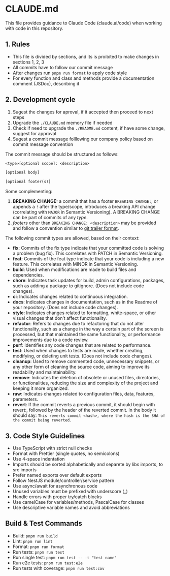 # CLAUDE.md

This file provides guidance to Claude Code (claude.ai/code) when working with code in this repository.

## 1. Rules
- This file is divided by sections, and its is proibited to make changes in sections 1, 2, 3
- All commits have to follow our commit message
- After changes run `pnpm run format` to apply code style
- For every function and class and methods provide a documentation comment (JSDoc), describing it

## 2. Development cycle
1. Sugest the changes for aproval, if it accepted then proceed to next steps
2. Upgrade the `./CLAUDE.md` memory file if needed
3. Check if need to upgrade the `./README.md` content, if have some change, suggest for approval
4. Sugest a commit message folllowing our company policy based on commit message convention

The commit message should be structured as follows:
```txt
<type>[optional scope]: <description>

[optional body]

[optional footer(s)]
```

Some complementing:

1. **BREAKING CHANGE:** a commit that has a footer `BREAKING CHANGE:`, or appends a `!` after the type/scope, introduces a breaking API change (correlating with `MAJOR` in Semantic Versioning). A BREAKING CHANGE can be part of commits of any *type*.
2. *footers* other than `BREAKING CHANGE: <description>` may be provided and follow a convention similar to [git trailer format](https://git-scm.com/docs/git-interpret-trailers).

The following commit types are allowed, based on their context:

- **fix**: Commits of the fix type indicate that your committed code is solving a problem (bug fix). This correlates with PATCH in Semantic Versioning.
- **feat**: Commits of the feat type indicate that your code is including a new feature. This correlates with MINOR in Semantic Versioning.
- **build**: Used when modifications are made to build files and dependencies.
- **chore**: Indicates task updates for build, admin configurations, packages, such as adding a package to gitignore. (Does not include code changes).
- **ci**: Indicates changes related to continuous integration.
- **docs**: Indicates changes in documentation, such as in the Readme of your repository. (Does not include code changes).
- **style**: Indicates changes related to formatting, white-space, or other visual changes that don’t affect functionality.
- **refactor**: Refers to changes due to refactoring that do not alter functionality, such as a change in the way a certain part of the screen is processed, but that maintained the same functionality, or performance improvements due to a code review.
- **perf**: Identifies any code changes that are related to performance.
- **test**: Used when changes to tests are made, whether creating, modifying, or deleting unit tests. (Does not include code changes).
- **cleanup**: Used to remove commented code, unnecessary snippets, or any other form of cleaning the source code, aiming to improve its readability and maintainability.
- **remove**: Indicates the deletion of obsolete or unused files, directories, or functionalities, reducing the size and complexity of the project and keeping it more organized.
- **raw**: Indicates changes related to configuration files, data, features, parameters.
- **revert**: If the commit reverts a previous commit, it should begin with revert:, followed by the header of the reverted commit. In the body it should say: `This reverts commit <hash>, where the hash is the SHA of the commit being reverted.`

## 3. Code Style Guidelines
- Use TypeScript with strict null checks
- Format with Prettier (single quotes, no semicolons)
- Use 4-space indentation
- Imports should be sorted alphabetically and separete by libs imports, to src imports
- Prefer named exports over default exports
- Follow NestJS module/controller/service pattern
- Use async/await for asynchronous code
- Unused variables must be prefixed with underscore (_)
- Handle errors with proper try/catch blocks
- Use camelCase for variables/methods, PascalCase for classes
- Use descriptive variable names and avoid abbreviations

## Build & Test Commands
- Build: `pnpm run build`
- Lint: `pnpm run lint`
- Format: `pnpm run format`
- Run tests: `pnpm run test`
- Run single test: `pnpm run test -- -t "test name"`
- Run e2e tests: `pnpm run test:e2e`
- Run tests with coverage: `pnpm run test:cov`